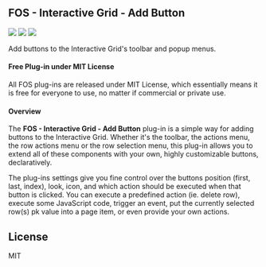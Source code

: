 

## FOS - Interactive Grid - Add Button

![](https://img.shields.io/badge/Plug--in_Type-Dynamic_Action-orange.svg) ![](https://img.shields.io/badge/APEX-19.2-success.svg) ![](https://img.shields.io/badge/APEX-20.1-success.svg)

Add buttons to the Interactive Grid's toolbar and popup menus.
<h4>Free Plug-in under MIT License</h4>
<p>
All FOS plug-ins are released under MIT License, which essentially means it is free for everyone to use, no matter if commercial or private use.
</p>
<h4>Overview</h4>
<p>
    The <strong>FOS - Interactive Grid - Add Button</strong> plug-in is a simple way for adding buttons to the Interactive Grid. Whether it's the toolbar, the actions menu, the row actions menu or the row selection menu, this plug-in allows you to extend all of these components with your own, highly customizable buttons, declaratively.
</p>
<p>
    The plug-ins settings give you fine control over the buttons position (first, last, index), look, icon, and which action should be executed when that button is clicked. You can execute a predefined action (ie. delete row), execute some JavaScript code, trigger an event, put the currently selected row(s) pk value into a page item, or even provide your own actions.
</p>

## License

MIT




